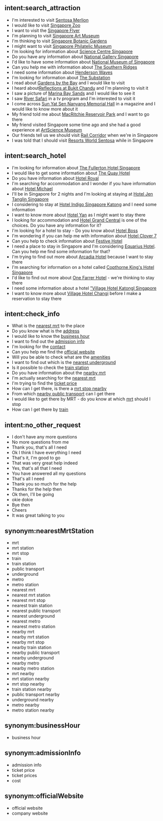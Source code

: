 
## intent:search_attraction
- I'm interested to visit [Sentosa Merlion](attraction)
- I would like to visit [Singapore Zoo](attraction)
- I want to visit the [Singapore Flyer](attraction)
- I'm planning to visit [Singapore Art Museum](attraction)
- I'm thinking to visit [Singapore Botanic Gardens](attraction)
- I might want to visit [Singapore Philatelic Museum](attraction)
- I'm looking for information about [Science Centre Singapore](attraction)
- Do you have any information about [National Gallery Singapore](attraction)
- I'd like to have some information about [National Museum of Singapore](attraction)
- Can you help me with information about [The Southern Ridges](attraction)
- I need some information about [Henderson Waves](attraction)
- I'm looking for information about [The Substation](attraction)
- I read about [Gardens by the Bay](attraction) and I would like to visit
- I heard about[Reflections at Bukit Chandu](attraction) and I'm planning to visit it
- I saw a picture of [Marina Bay Sands](attraction) and I would like to see it
- I saw [River Safari](attraction) in a tv program and I'm interested to visit it
- I come across [Sun Yat Sen Nanyang Memorial Hall](attraction) in a magazine and I would like to know more about it
- My friend told me about [MacRitchie Reservoir Park](attraction) and I want to go there
- My friend visited Singapore some time ago and she had a good experience at [ArtScience Museum](attraction)
- Our friends tell us we should visit [Rail Corridor](attraction) when we're in Singapore
- I was told that I should visit [Resorts World Sentosa](attraction) while in Singapore


## intent:search_hotel
- I'm looking for information about [The Fullerton Hotel Singapore](hotel)
- I would like to get some information about [The Quay Hotel](hotel)
- Do you have information about [Hotel Royal](hotel)
- I'm searching for accommodation and I wonder if you have information about [Hotel Michael](hotel)
- I'll be in Singapore for 2 nights and I'm looking at staying at [Hotel Jen Tanglin Singapore](hotel)
- I considering to stay at [Hotel Indigo Singapore Katong](hotel) and I need some information
- I want to know more about [Hotel Yan](hotel) as I might want to stay there
- I looking for accommodation and [Hotel Grand Central](hotel) is one of the choices. Do you have any information for it?
- I'm looking for a hotel to stay - Do you know about [Hotel Boss](hotel)
- I'm wondering if you can help me with information about [Hotel Clover 7](hotel)
- Can you help to check information about [Festive Hotel](hotel)
- I need a place to stay in Singapore and I'm considering [Equarius Hotel](hotel). Can you help me find some information for that?
- I'm trying to find out more about [Arcadia Hotel](hotel) because I want to stay there
- I'm searching for information on a hotel called [Copthorne King's Hotel Singapore](hotel)
- I'd like to find out more about [One Farrer Hotel](hotel) - we're thinking to stay there
- I need some information about a hotel ["Village Hotel Katongl Singapore](hotel)
- I want to know more about [Village Hotel Changi](hotel) before I make a reservation to stay there


## intent:check_info
- What is the [nearest mrt](info_field) to the place
- Do you know what is the [address](info_field)
- I would like to know the [business hour](info_field)
- I want to find out the [admission info](info_field)
- I'm looking for the [contact](info_field)
- Can you help me find the [official website](info_field)
- Will you be able to check what are the [amenities](info_field)
- I want to find out which is the [nearest underground](info_field)
- Is it possible to check the [train station](info_field)
- Do you have information about the [nearby mrt](info_field)
- I'm actually searching for the [nearest mrt](info_field)
- I'm trying to find the [ticket price](info_field)
- How can I get there, is there a [mrt stop nearby](info_field)
- From which [nearby public transport](info_field) can I get there
- I would like to get there by MRT - do you know at which [mrt](info_field) should I stop
- How can I get there by [train](info_field)



## intent:no_other_request
- I don't have any more questions
- No more questions from me
- Thank you, that's all I need
- Ok I think I have everything I need
- That's it, I'm good to go
- That was very great help indeed
- Yes, that's all that I need
- You have answered all my questions
- That's all I need
- Thank you so much for the help
- Thanks for the help then
- Ok then, I'll be going
- okie dokie
- Bye then
- Cheers
- It was great talking to you

## synonym:nearestMrtStation
- mrt
- mrt station
- mrt stop
- train
- train station
- public transport
- underground
- metro
- metro station
- nearest mrt
- nearest mrt station
- nearest mrt stop
- nearest train station
- nearest public transport
- nearest underground
- nearest metro
- nearest metro station
- nearby mrt
- nearby mrt station
- nearby mrt stop
- nearby train station
- nearby public transport
- nearby underground
- nearby metro
- nearby metro station
- mrt nearby
- mrt station nearby
- mrt stop nearby
- train station nearby
- public transport nearby
- underground nearby
- metro nearby
- metro station nearby

## synonym:businessHour
- business hour

## synonym:admissionInfo
- admission info
- ticket price
- ticket prices
- cost

## synonym:officialWebsite
- official website
- company website

